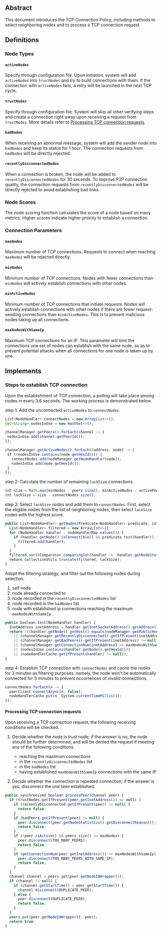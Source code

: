 ## Abstract
This document introduces the TCP Connection Policy, including methods to select neighboring nodes and to process a TCP connection request.

## Definitions

### Node Types

#### `activeNodes`
Specify through configuration file. Upon initiation, system will add `activeNodes` into `trustNodes` and try to build connections with them. If the connection with `activeNodes` fails, a retry will be launched in the next TCP cycle.

#### `trustNodes` 
Specify through configuration file. System will skip all other verifying steps and create a connection right away upon receiving a request from `trustNodes`. More details refer to [Processing TCP connection requests](#processing-tcp-connection-requests).

#### `badNodes`
When receiving an abnormal message, system will add the sender node into `badNodes` and keep its status for 1 hour. The connection requests from `badNodes` will be directly rejected.

#### `recentlyDisconnectedNodes`
When a connection is broken, the node will be added to `recentlyDisconnectedNodes` for 30 seconds. To improve P2P connection quality, the connection requests from `recentlyDisconnectedNodes` will be directly rejected to avoid establishing bad links.

### Node Scores
The node scoring function calculates the score of a node based on many metrics. Higher scores indicate higher priority to establish a connection.

### Connection Parameters

#### `maxNodes` 
Maximum number of TCP connections. Requests to connect when reaching `maxNodes` will be rejected directly.

####  `minNodes` 
Minimum number of TCP connections. Nodes with fewer connections than `minNodes` will actively establish connections with other nodes.

####  `minActiveNodes` 
Minimum number of TCP connections that initiate requests. Nodes will actively establish connections with other nodes if there are fewer request-sending connections than `minActiveNodes`. This is to prevent malicious nodes taking up all connections.

####  `maxNodesWithSameIp` 
Maximum TCP connections for an IP. This parameter will limit the connections one set of nodes can establish with the same node, so as to prevent potential attacks when all connections for one node is taken up by one.

## Implements

### Steps to establish TCP connection

Upon the establishment of TCP connection, a polling will take place among nodes in every 3.6 seconds. The working process is demonstrated below.

step 1: Add the unconnected `activeNodes` to `connectNodes`.
```typescript
List<NodeHandler> connectNodes = new ArrayList<>();
Set<String> nodesInUse = new HashSet<>();

channelManager.getPeers().forEach(channel -> {
 nodesInUse.add(channel.getPeerId());
});

channelManager.getActiveNodes().forEach((address, node) -> {
 if (!nodesInUse.contains(node.getHexId())) {
   connectNodes.add(nodeManager.getNodeHandler(node));
   nodesInUse.add(node.getHexId());
 }
});
```

step 2: Calculate the number of remaining `lackSize` connections.
```typescript
int size = Math.max(minNodes - peers.size(), minActiveNodes - activePeers.get()));
int lackSize = size - connectNodes.size();
```

step 3: Select `lackSize` nodes and add them to `connectNodes`. First, select the eligible nodes from the list of neighboring nodes, then select `lackSize` nodes with the highest score.
```typescript
public List<NodeHandler> getNodes(Predicate<NodeHandler> predicate, int lackSize) { 
  List<NodeHandler> filtered = new ArrayList<>(); 
  for (NodeHandler handler : nodeHandlerMap.values()) { 
    if (handler.getNode().isConnectible() && predicate.test(handler)) { 
      filtered.add(handler); 
    }
  } 
  filtered.sort(Comparator.comparingInt(handler -> -handler.getNodeStatistics().getReputation())); 
  return CollectionUtils.truncate(filtered, lackSize); 
}
```

Adopt the filtering strategy, and filter out the following nodes during selection.
1. self node
2. node already connected to
3. node recorded in the `recentlyDisconnectedNodes` list
4. node recorded in the `badNodes` list
5. node with established ip connections reaching the maximum `maxNodesWithSameIp`
```typescript
public boolean test(NodeHandler handler) { 
  InetAddress inetAddress = handler.getInetSocketAddress().getAddress(); 
  return !((handler.getNode().getHost().equals(nodeManager.getPublicHomeNode().getHost()) && handler.getNode().getPort() == nodeManager.getPublicHomeNode().getPort()) 
    || (channelManager.getRecentlyDisconnected().getIfPresent(inetAddress) != null) 
    || (channelManager.getBadPeers().getIfPresent(inetAddress) != null) 
    || (channelManager.getConnectionNum(inetAddress) >= maxNodesWithSameIp) 
    || (nodesInUse.contains(handler.getNode().getHexId())) 
    || (nodeHandlerCache.getIfPresent(handler) != null)); 
}
```

step 4: Establish TCP connection with `connectNodes` and cache the nodes for 3 minutes as filtering purposes. namely, the node won't be automatically connected for 3 minutes to prevent occurrences of invalid connections.
```typescript
connectNodes.forEach(n -> {
  peerClient.connectAsync(n, false);
  nodeHandlerCache.put(n, System.currentTimeMillis());
});
```

#### Processing TCP connection requests

Upon receiving a TCP connection request, the following receiving conditions will be checked.
 1. Decide whether the node is trust node; if the answer is no, the node should be further determined, and will be denied the request if meeting any of the following conditions.
	 - reaching the maximum connections
	 - in the `recentlyDisconnectedNodes` list
	 - in the `badNodes` list
	 - having established `maxNodesWithSameIp` connections with the same IP
  
 2. Decide whether the connection is repeated connection; if the answer is yes, disconnect the one later established.
```typescript
public synchronized boolean processPeer(Channel peer) { 
  if (trustNodes.getIfPresent(peer.getInetAddress()) == null) { 
    if (recentlyDisconnected.getIfPresent(peer) != null) { 
      return false; 
    } 
    if (badPeers.getIfPresent(peer) != null) { 
      peer.disconnect(peer.getNodeStatistics().getDisconnectReason()); 
      return false; 
    } 
    if (!peer.isActive() && peers.size() >= maxNodes) { 
      peer.disconnect(TOO_MANY_PEERS); 
      return false; 
    } 
    if (getConnectionNum(peer.getInetAddress()) >= maxNodesWithSameIp) { 
      peer.disconnect(TOO_MANY_PEERS_WITH_SAME_IP); 
      return false; 
    } 
  } 
  Channel channel = peers.get(peer.getNodeIdWrapper()); 
  if (channel != null) { 
    if (channel.getStartTime() > peer.getStartTime()) { 
      channel.disconnect(DUPLICATE_PEER); 
    } else { 
      peer.disconnect(DUPLICATE_PEER); 
      return false; 
    } 
  } 
  peers.put(peer.getNodeIdWrapper(), peer); 
  return true; 
}
```

